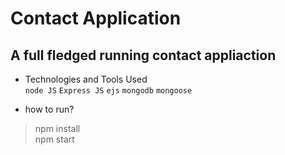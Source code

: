 # Contact Application

## A full fledged running contact appliaction

- Technologies and Tools Used  
  `node JS` `Express JS` `ejs` `mongodb` `mongoose`

- how to run?

> npm install  
> npm start
